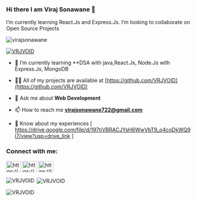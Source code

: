 ### Hi there I am Viraj Sonawane 👋
 I’m currently learning React.Js and Express.Js.
 I’m looking to collaborate on Open Source Projects
<!--
**VRJVOID/VRJVOID** is a ✨ _special_ ✨ repository because its `README.md` (this file) appears on your GitHub profile.

Here are some ideas to get you started:

- 🔭 I’m currently working on ...
- 🌱 I’m currently learning ...
- 👯 I’m looking to collaborate on ...
- 🤔 I’m looking for help with ...
- 💬 Ask me about ...
- 📫 How to reach me: ...
- 😄 Pronouns: ...
- ⚡ Fun fact: ...
-->


<p align="left"> <img src="https://komarev.com/ghpvc/?username=virajsonawane&label=Profile%20views&color=0e75b6&style=flat" alt="virajsonawane" /> </p>

<p align="left"> <a href="https://github.com/ryo-ma/github-profile-trophy"><img src="https://github-profile-trophy.vercel.app/?username=VRJVOID" alt="VRJVOID" /></a> </p>

- 🌱 I’m currently learning **DSA with java,React.Js, Node.Js with Express.Js, MongoDB

- 👨‍💻 All of my projects are available at [https://github.com/VRJVOID](https://github.com/VRJVOID)

- 💬 Ask me about **Web Development**

- 📫 How to reach me **virajsonawane722@gmail.com**

- 📄 Know about my experiences [ https://drive.google.com/file/d/197tjVBRACJYsH6WwVbT9_o4coDkWQ9l7/view?usp=drive_link ]

<h3 align="left">Connect with me:</h3>
<p align="left">
<a href="https://www.linkedin.com/in/viraj-sonawane-ba22a3203/" target="blank"><img align="center" src="https://raw.githubusercontent.com/rahuldkjain/github-profile-readme-generator/master/src/images/icons/Social/linked-in-alt.svg" alt="https://www.linkedin.com/in/viraj-sonawane-ba22a3203/" height="30" width="40" /></a>
<a href="https://instagram.com/https://www.instagram.com/void__42/" target="blank"><img align="center" src="https://raw.githubusercontent.com/rahuldkjain/github-profile-readme-generator/master/src/images/icons/Social/instagram.svg" alt="https://www.instagram.com/void__42/" height="30" width="40" /></a>
<a href="https://www.leetcode.com/https://leetcode.com/void46/" target="blank"><img align="center" src="https://raw.githubusercontent.com/rahuldkjain/github-profile-readme-generator/master/src/images/icons/Social/leet-code.svg" alt="https://leetcode.com/void46/" height="30" width="40" /></a>
</p>

<p><img align="left" src="https://github-readme-stats.vercel.app/api/top-langs?username=VRJVOID&show_icons=true&locale=en&layout=compact" alt="VRJVOID" /></p>

<p>&nbsp;<img align="center" src="https://github-readme-stats.vercel.app/api?username=VRJVOID&show_icons=true&locale=en" alt="VRJVOID" /></p>

<p><img align="center" src="https://github-readme-streak-stats.herokuapp.com/?user=VRJVOID&" alt="VRJVOID" /></p>
